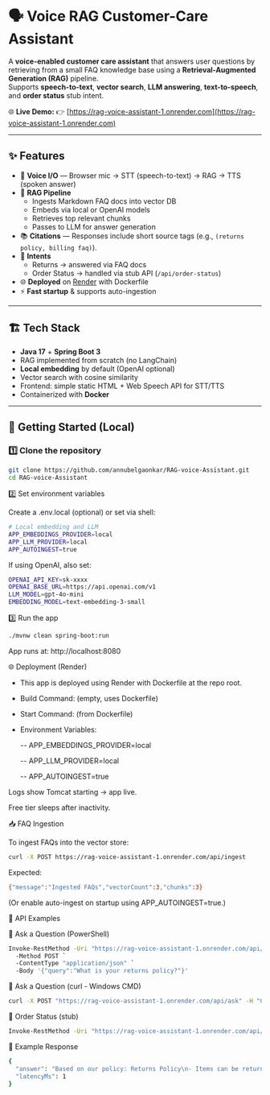 # 🗣️ Voice RAG Customer-Care Assistant

A **voice-enabled customer care assistant** that answers user questions by retrieving from a small FAQ knowledge base using a **Retrieval-Augmented Generation (RAG)** pipeline.  
Supports **speech-to-text**, **vector search**, **LLM answering**, **text-to-speech**, and **order status** stub intent.

🌐 **Live Demo:** 👉 [https://rag-voice-assistant-1.onrender.com](https://rag-voice-assistant-1.onrender.com)

---

## ✨ Features

- 🎤 **Voice I/O** — Browser mic → STT (speech-to-text) → RAG → TTS (spoken answer)
- 🧠 **RAG Pipeline**
    - Ingests Markdown FAQ docs into vector DB
    - Embeds via local or OpenAI models
    - Retrieves top relevant chunks
    - Passes to LLM for answer generation
- 📚 **Citations** — Responses include short source tags (e.g., `(returns policy, billing faq)`).
- 🧾 **Intents**
    - Returns → answered via FAQ docs
    - Order Status → handled via stub API (`/api/order-status`)
- 🌐 **Deployed** on [Render](https://render.com) with Dockerfile
- ⚡ **Fast startup** & supports auto-ingestion

---

## 🏗️ Tech Stack

- **Java 17** + **Spring Boot 3**
- RAG implemented from scratch (no LangChain)
- **Local embedding** by default (OpenAI optional)
- Vector search with cosine similarity
- Frontend: simple static HTML + Web Speech API for STT/TTS
- Containerized with **Docker**

---

## 🚀 Getting Started (Local)

### 1️⃣ Clone the repository

```bash
git clone https://github.com/annubelgaonkar/RAG-voice-Assistant.git
cd RAG-voice-Assistant
```
2️⃣ Set environment variables

Create a .env.local (optional) or set via shell:
```bash
# Local embedding and LLM
APP_EMBEDDINGS_PROVIDER=local
APP_LLM_PROVIDER=local
APP_AUTOINGEST=true
```
If using OpenAI, also set:  
```bash
OPENAI_API_KEY=sk-xxxx
OPENAI_BASE_URL=https://api.openai.com/v1
LLM_MODEL=gpt-4o-mini
EMBEDDING_MODEL=text-embedding-3-small
```

3️⃣ Run the app
```bash
./mvnw clean spring-boot:run
```
App runs at: http://localhost:8080

🌐 Deployment (Render)

- This app is deployed using Render with Dockerfile at the repo root.

- Build Command: (empty, uses Dockerfile)

- Start Command: (from Dockerfile)

- Environment Variables:

  -- APP_EMBEDDINGS_PROVIDER=local

  -- APP_LLM_PROVIDER=local

  -- APP_AUTOINGEST=true

Logs show Tomcat starting → app live.

Free tier sleeps after inactivity.

📥 FAQ Ingestion

To ingest FAQs into the vector store:
```bash
curl -X POST https://rag-voice-assistant-1.onrender.com/api/ingest
```
Expected:
```bash
{"message":"Ingested FAQs","vectorCount":3,"chunks":3}
```
(Or enable auto-ingest on startup using APP_AUTOINGEST=true.)

💬 API Examples

🔸 Ask a Question (PowerShell)
```bash
Invoke-RestMethod -Uri "https://rag-voice-assistant-1.onrender.com/api/ask" `
  -Method POST `
  -ContentType "application/json" `
  -Body '{"query":"What is your returns policy?"}'
```
🔸 Ask a Question (curl - Windows CMD)
```bash
curl -X POST "https://rag-voice-assistant-1.onrender.com/api/ask" -H "Content-Type: application/json" -d "{\"query\":\"What is your returns policy?\"}"
```
🔸 Order Status (stub)
```bash
Invoke-RestMethod -Uri "https://rag-voice-assistant-1.onrender.com/api/order-status?orderId=ORD123" -Method GET
```
🧪 Example Response
```bash
{
  "answer": "Based on our policy: Returns Policy\n- Items can be returned within 30 days of delivery with proof of purchase.\n- Refunds issued to original payment method within 5-7 business days. (returns policy, billing faq)",
  "latencyMs": 1
}
```

